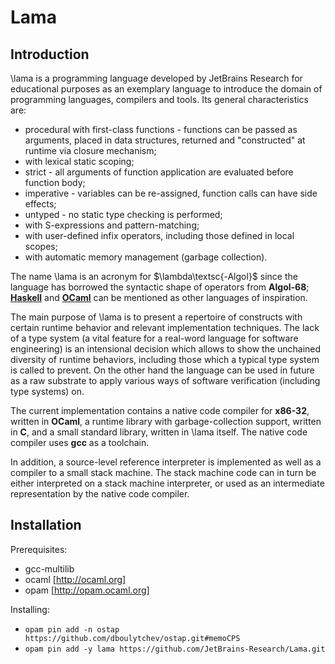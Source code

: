 # Lama

## Introduction

\lama is a programming language developed by JetBrains Research for educational purposes as an exemplary language to introduce
the domain of programming languages, compilers and tools. Its general characteristics are:

* procedural with first-class functions - functions can be passed as arguments, placed in data structures,
  returned and "constructed" at runtime via closure mechanism;
* with lexical static scoping;
* strict - all arguments of function application are evaluated before function body;
* imperative - variables can be re-assigned, function calls can have side effects;
* untyped - no static type checking is performed;
* with S-expressions and pattern-matching;
* with user-defined infix operators, including those defined in local scopes;
* with automatic memory management (garbage collection).

The name \lama is an acronym for $\lambda\textsc{-Algol}$ since the language has borrowed the syntactic shape of
operators from **Algol-68**; [**Haskell**](www.haskell.org) and [**OCaml**](www.ocaml.org) can be
mentioned as other languages of inspiration.

The main purpose of \lama is to present a repertoire of constructs with certain runtime behavior and
relevant implementation techniques. The lack of a type system (a vital feature for a real-word language
for software engineering) is an intensional decision which allows to show the unchained diversity
of runtime behaviors, including those which a typical type system is called to prevent. On the other hand
the language can be used in future as a raw substrate to apply various ways of software verification (including
type systems) on.

The current implementation contains a native code compiler for **x86-32**, written
in **OCaml**, a runtime library with garbage-collection support, written in **C**, and a small
standard library, written in \lama itself. The native code compiler uses **gcc** as a toolchain.

In addition, a source-level reference interpreter is implemented as well as a compiler to a small
stack machine. The stack machine code can in turn be either interpreted on a stack machine interpreter, or
used as an intermediate representation by the native code compiler.

## Installation

Prerequisites:

* gcc-multilib
* ocaml [http://ocaml.org]
* opam [http://opam.ocaml.org]

Installing:

* `opam pin add -n ostap https://github.com/dboulytchev/ostap.git#memoCPS`
* `opam pin add -y lama https://github.com/JetBrains-Research/Lama.git`